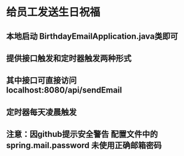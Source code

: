 # 给员工发送生日祝福
## 本地启动 BirthdayEmailApplication.java类即可
## 提供接口触发和定时器触发两种形式
## 其中接口可直接访问 localhost:8080/api/sendEmail
## 定时器每天凌晨触发
## 注意：因github提示安全警告 配置文件中的 spring.mail.password 未使用正确邮箱密码
